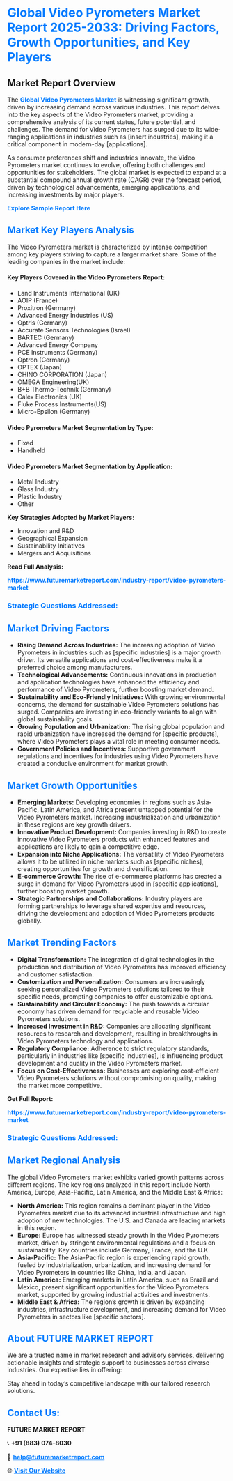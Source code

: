 <h1 style="color: #007BFF;">Global Video Pyrometers Market Report 2025-2033: Driving Factors, Growth Opportunities, and Key Players</h1>

<section id="overview">
<h2>Market Report Overview</h2>
<p>The <a href="https://www.futuremarketreport.com/industry-report/video-pyrometers-market" style="color: #007BFF; text-decoration: none;"><strong>Global Video Pyrometers Market</strong></a> is witnessing significant growth, driven by increasing demand across various industries. This report delves into the key aspects of the Video Pyrometers market, providing a comprehensive analysis of its current status, future potential, and challenges. The demand for Video Pyrometers has surged due to its wide-ranging applications in industries such as [insert industries], making it a critical component in modern-day [applications].</p>
<p>As consumer preferences shift and industries innovate, the Video Pyrometers market continues to evolve, offering both challenges and opportunities for stakeholders. The global market is expected to expand at a substantial compound annual growth rate (CAGR) over the forecast period, driven by technological advancements, emerging applications, and increasing investments by major players.</p>
</section>

<section id="overview">
<p><a href="https://www.futuremarketreport.com/request-sample/reportId=81470" style="color: #007BFF; text-decoration: none;"><strong>Explore Sample Report Here</strong></a></p>
</section>

<section id="key-players">
<h2 style="color: #007BFF;">Market Key Players Analysis</h2>
<p>The Video Pyrometers market is characterized by intense competition among key players striving to capture a larger market share. Some of the leading companies in the market include:</p>
<h4>Key Players Covered in the Video Pyrometers Report:</h4>
<ul><li>Land Instruments International (UK)</li><li>AOIP (France)</li><li>Proxitron (Germany)</li><li>Advanced Energy Industries (US)</li><li>Optris (Germany)</li><li>Accurate Sensors Technologies (Israel)</li><li>BARTEC (Germany)</li><li>Advanced Energy Company</li><li>PCE Instruments (Germany)</li><li>Optron (Germany)</li><li>OPTEX (Japan)</li><li>CHINO CORPORATION (Japan)</li><li>OMEGA Engineering(UK)</li><li>B+B Thermo-Technik (Germany)</li><li>Calex Electronics (UK)</li><li>Fluke Process Instruments(US)</li><li>Micro-Epsilon (Germany)</li></ul>
<h4>Video Pyrometers Market Segmentation by Type:</h4>
<ul><li>Fixed</li><li>Handheld</li></ul>

<h4>Video Pyrometers Market Segmentation by Application:</h4>
<ul><li>Metal Industry</li><li>Glass Industry</li><li>Plastic Industry</li><li>Other</li></ul>
<p><strong>Key Strategies Adopted by Market Players:</strong></p>
<ul>
<li>Innovation and R&D</li>
<li>Geographical Expansion</li>
<li>Sustainability Initiatives</li>
<li>Mergers and Acquisitions</li>
</ul>
</section>

<section>
<p><strong>Read Full Analysis: </strong></p><a href="https://www.futuremarketreport.com/industry-report/video-pyrometers-market" style="color: #007BFF; text-decoration: none;"><strong>https://www.futuremarketreport.com/industry-report/video-pyrometers-market</strong></a>
<h3 style="color: #007BFF;">Strategic Questions Addressed:</h3>
</section>

<section id="driving-factors">
<h2 style="color: #007BFF;">Market Driving Factors</h2>
<ul>
<li><strong>Rising Demand Across Industries:</strong> The increasing adoption of Video Pyrometers in industries such as [specific industries] is a major growth driver. Its versatile applications and cost-effectiveness make it a preferred choice among manufacturers.</li>
<li><strong>Technological Advancements:</strong> Continuous innovations in production and application technologies have enhanced the efficiency and performance of Video Pyrometers, further boosting market demand.</li>
<li><strong>Sustainability and Eco-Friendly Initiatives:</strong> With growing environmental concerns, the demand for sustainable Video Pyrometers solutions has surged. Companies are investing in eco-friendly variants to align with global sustainability goals.</li>
<li><strong>Growing Population and Urbanization:</strong> The rising global population and rapid urbanization have increased the demand for [specific products], where Video Pyrometers plays a vital role in meeting consumer needs.</li>
<li><strong>Government Policies and Incentives:</strong> Supportive government regulations and incentives for industries using Video Pyrometers have created a conducive environment for market growth.</li>
</ul>
</section>

<section id="growth-opportunities">
<h2 style="color: #007BFF;">Market Growth Opportunities</h2>
<ul>
<li><strong>Emerging Markets:</strong> Developing economies in regions such as Asia-Pacific, Latin America, and Africa present untapped potential for the Video Pyrometers market. Increasing industrialization and urbanization in these regions are key growth drivers.</li>
<li><strong>Innovative Product Development:</strong> Companies investing in R&D to create innovative Video Pyrometers products with enhanced features and applications are likely to gain a competitive edge.</li>
<li><strong>Expansion into Niche Applications:</strong> The versatility of Video Pyrometers allows it to be utilized in niche markets such as [specific niches], creating opportunities for growth and diversification.</li>
<li><strong>E-commerce Growth:</strong> The rise of e-commerce platforms has created a surge in demand for Video Pyrometers used in [specific applications], further boosting market growth.</li>
<li><strong>Strategic Partnerships and Collaborations:</strong> Industry players are forming partnerships to leverage shared expertise and resources, driving the development and adoption of Video Pyrometers products globally.</li>
</ul>
</section>

<section id="trending-factors">
<h2 style="color: #007BFF;">Market Trending Factors</h2>
<ul>
<li><strong>Digital Transformation:</strong> The integration of digital technologies in the production and distribution of Video Pyrometers has improved efficiency and customer satisfaction.</li>
<li><strong>Customization and Personalization:</strong> Consumers are increasingly seeking personalized Video Pyrometers solutions tailored to their specific needs, prompting companies to offer customizable options.</li>
<li><strong>Sustainability and Circular Economy:</strong> The push towards a circular economy has driven demand for recyclable and reusable Video Pyrometers solutions.</li>
<li><strong>Increased Investment in R&D:</strong> Companies are allocating significant resources to research and development, resulting in breakthroughs in Video Pyrometers technology and applications.</li>
<li><strong>Regulatory Compliance:</strong> Adherence to strict regulatory standards, particularly in industries like [specific industries], is influencing product development and quality in the Video Pyrometers market.</li>
<li><strong>Focus on Cost-Effectiveness:</strong> Businesses are exploring cost-efficient Video Pyrometers solutions without compromising on quality, making the market more competitive.</li>
</ul>
</section>

<section>
<p><strong>Get Full Report: </strong></p><a href="https://www.futuremarketreport.com/industry-report/video-pyrometers-market" style="color: #007BFF; text-decoration: none;"><strong>https://www.futuremarketreport.com/industry-report/video-pyrometers-market</strong></a>
<h3 style="color: #007BFF;">Strategic Questions Addressed:</h3>
</section>


<section id="regional-analysis">
<h2 style="color: #007BFF;">Market Regional Analysis</h2>
<p>The global Video Pyrometers market exhibits varied growth patterns across different regions. The key regions analyzed in this report include North America, Europe, Asia-Pacific, Latin America, and the Middle East & Africa:</p>
<ul>
<li><strong>North America:</strong> This region remains a dominant player in the Video Pyrometers market due to its advanced industrial infrastructure and high adoption of new technologies. The U.S. and Canada are leading markets in this region.</li>
<li><strong>Europe:</strong> Europe has witnessed steady growth in the Video Pyrometers market, driven by stringent environmental regulations and a focus on sustainability. Key countries include Germany, France, and the U.K.</li>
<li><strong>Asia-Pacific:</strong> The Asia-Pacific region is experiencing rapid growth, fueled by industrialization, urbanization, and increasing demand for Video Pyrometers in countries like China, India, and Japan.</li>
<li><strong>Latin America:</strong> Emerging markets in Latin America, such as Brazil and Mexico, present significant opportunities for the Video Pyrometers market, supported by growing industrial activities and investments.</li>
<li><strong>Middle East & Africa:</strong> The region’s growth is driven by expanding industries, infrastructure development, and increasing demand for Video Pyrometers in sectors like [specific sectors].</li>
</ul>
</section>

<footer>
<h2 style="color: #007BFF;">About FUTURE MARKET REPORT</h2>
<p>We are a trusted name in market research and advisory services, delivering actionable insights and strategic support to businesses across diverse industries. Our expertise lies in offering:</p>

<p>Stay ahead in today’s competitive landscape with our tailored research solutions.</p>

<h2 style="color: #007BFF;">Contact Us:</h2>
<p><strong>FUTURE MARKET REPORT</strong></p>
<p>📞 <strong>+91 (883) 074-8030</strong></p>
<p>📧 <strong><a href="mailto:help@futuremarketreport.com" style="color: #007BFF;">help@futuremarketreport.com</a></strong></p>
<p>🌐 <strong><a href="https://www.futuremarketreport.com/" style="color: #007BFF;">Visit Our Website</a></strong></p>
</footer>